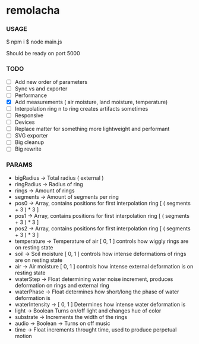# remolacha

### USAGE

$ npm i
$ node main.js

Should be ready on port 5000

### TODO

- [ ] Add new order of parameters
- [ ] Sync vs and exporter
- [ ] Performance
- [x] Add measurements ( air moisture, land moisture, temperature)
- [ ] Interpolation ring n to ring  creates artifacts sometimes
- [ ] Responsive
- [ ] Devices
- [ ] Replace matter for something more lightweight and performant
- [ ] SVG exporter
- [ ] Big cleanup
- [ ] Big rewrite

### PARAMS

* bigRadius -> Total radius ( external )
* ringRadius -> Radius of ring
* rings -> Amount of rings
* segments -> Amount of segments per ring
* pos0 -> Array, contains positions for first interpolation ring [ ( segments + 3 ) * 3 ]
* pos1 -> Array, contains positions for first interpolation ring [ ( segments + 3 ) * 3 ]
* pos2 -> Array, contains positions for first interpolation ring [ ( segments + 3 ) * 3 ]
* temperature -> Temperature of air [ 0, 1 ] controls how wiggly rings are on resting state
* soil -> Soil moisture [ 0, 1 ] controls how intense deformations of rings are on resting state
* air -> Air moisture [ 0, 1 ] controls how intense external deformation is on resting state
* waterStep -> Float determining water noise increment, produces deformation on rings and external ring
* waterPhase -> Float determines how short/long the phase of water deformation is
* waterIntensity -> [ 0, 1 ] Determines how intense water deformation is
* light -> Boolean Turns on/off light and changes hue of color
* substrate -> Increments the width of the rings
* audio -> Boolean -> Turns on off music
* time -> Float increments throught time, used to produce perpetual motion
